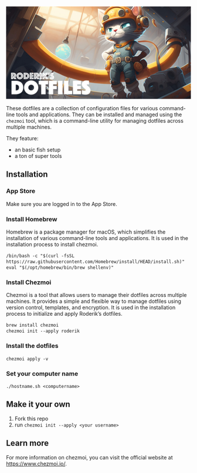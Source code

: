 ![Roderik's dotfiles](header.jpg)

These dotfiles are a collection of configuration files for various command-line tools and applications. They can be installed and managed using the `chezmoi` tool, which is a command-line utility for managing dotfiles across multiple machines.

They feature:

- an basic fish setup
- a ton of super tools

## Installation

### App Store

Make sure you are logged in to the App Store.

### Install Homebrew

Homebrew is a package manager for macOS, which simplifies the installation of various command-line tools and applications. It is used in the installation process to install chezmoi.

```
/bin/bash -c "$(curl -fsSL https://raw.githubusercontent.com/Homebrew/install/HEAD/install.sh)"
eval "$(/opt/homebrew/bin/brew shellenv)"
```

### Install Chezmoi

Chezmoi is a tool that allows users to manage their dotfiles across multiple machines. It provides a simple and flexible way to manage dotfiles using version control, templates, and encryption. It is used in the installation process to initialize and apply Roderik’s dotfiles.

```
brew install chezmoi
chezmoi init --apply roderik
```

### Install the dotfiles

```
chezmoi apply -v
```

### Set your computer name

```
./hostname.sh <computername>
```

## Make it your own

1. Fork this repo
2. run `chezmoi init --apply <your username>`

## Learn more

For more information on chezmoi, you can visit the official website at https://www.chezmoi.io/.
